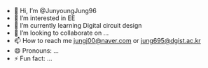- 👋 Hi, I’m @JunyoungJung96
- 👀 I’m interested in EE
- 🌱 I’m currently learning Digital circuit design
- 💞️ I’m looking to collaborate on ...
- 📫 How to reach me jungj00@naver.com or jung695@dgist.ac.kr
- 😄 Pronouns: ...
- ⚡ Fun fact: ...

<!---
JunyoungJung96/JunyoungJung96 is a ✨ special ✨ repository because its `README.md` (this file) appears on your GitHub profile.
You can click the Preview link to take a look at your changes.
--->
